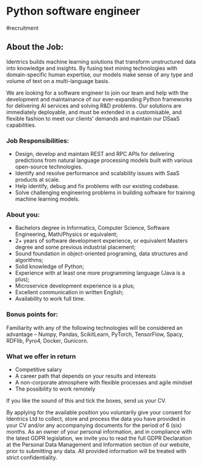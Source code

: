 # Python software engineer
#recruitment 

## About the Job:
Identrics builds machine learning solutions that transform unstructured data into knowledge and insights. By fusing text mining technologies with domain-specific human expertise, our models make sense of any type and volume of text on a multi-language basis. 

We are looking for a software engineer to join our team and help with the development and maintainance of our ever-expanding Python frameworks for delivering AI services and solving R&D problems. Our solutions are immediately deployable, and must be extended in a customisable, and flexible fashion to meet our clients' demands and maintain our DSaaS capabilities.

### Job Responsibilities:
- Design, develop and maintain REST and RPC APIs for delivering predictions from natural language processing models built with various open-source technologies.
- Identify and resolve performance and scalability issues with SaaS products at scale.
- Help identify, debug and fix problems with our existing codebase.
- Solve challenging engineering problems in building software for training machine learning models.

### About you:
- Bachelors degree in Informatics, Computer Science, Software Engineering, Math/Physics or equivalent;
- 2+ years of software development experience, or equivalent Masters degree and some previous industrial placement;
- Sound foundation in object-oriented programing, data structures and algorithms;
- Solid knowledge of Python;
- Experience with at least one more programming language (Java is a plus);
- Microservice development experience is a plus;
- Excellent communication in written English;
- Availability to work full time.

### Bonus points for:
Familiarity with any of the following technologies will be considered an advantage – Numpy, Pandas, ScikitLearn, PyTorch, TensorFlow, Spacy, RDFlib, Pyro4, Docker, Gunicorn.

### What we offer in return
- Competitive salary
- A career path that depends on your results and interests
- A non-corporate atmosphere with flexible processes and agile mindset
- The possibility to work remotely

If you like the sound of this and tick the boxes, send us your CV.

By applying for the available position you voluntarily give your consent for Identrics Ltd to collect, store and process the data you have provided in your CV and/or any accompanying documents for the period of 6 (six) months. As an owner of your personal information, and in compliance with the latest GDPR legislation, we invite you to read the full GDPR Declaration at the Personal Data Management and Information section of our website, prior to submitting any data. All provided information will be treated with strict confidentiality.
